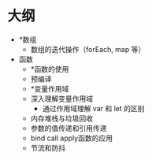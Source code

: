 # 大纲
- *数组
    - 数组的迭代操作（forEach, map 等）
- 函数
    - *函数的使用
    - 预编译
    - *变量作用域
    - 深入理解变量作用域
      - 通过作用域理解 var 和 let 的区别
    - 内存堆栈与垃圾回收
    - 参数的值传递和引用传递
    - bind call apply函数的应用
    - 节流和防抖